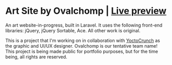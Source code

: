 # Art Site by Ovalchomp | [Live preview](https://artsite.circlejourney.net)

An art website-in-progress, built in Laravel. It uses the following front-end libraries: jQuery, jQuery Sortable, Ace. All other work is original.

This is a project that I'm working on in collaboration with [YoctoCrunch](https://toyhou.se/YoctoCrunch) as the graphic and UI/UX designer. Ovalchomp is our tentative team name! This project is being made public for portfolio purposes, but for the time being, all rights are reserved.